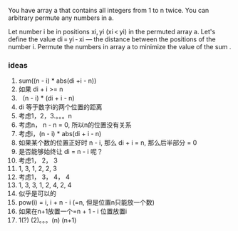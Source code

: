 You have array a that contains all integers from 1 to n twice. You can arbitrary permute any numbers in a.

Let number i be in positions xi, yi (xi < yi) in the permuted array a. Let's define the value di = yi - xi — the distance between the positions of the number i. Permute the numbers in array a to minimize the value of the sum .

### ideas
1. sum((n - i) * abs(di +i - n))
2. 如果 di + i >= n
3. （n - i) * (di + i - n)
4. di 等于数字i的两个位置的距离
5. 考虑1，2，3.。。。n
6. 考虑n， n - n = 0, 所以n的位置没有关系
7. 考虑i，(n - i) * abs(di + i - n)
8. 如果某个数的位置正好时 n - i, 那么 di + i = n, 那么后半部分 = 0
9. 是否能够始终让 di = n - i 呢？
10. 考虑1， 2， 3
11. 1, 3, 1, 2, 2, 3
12. 考虑1， 3， 4， 4
13. 1, 3, 3, 1, 2, 4, 2, 4
14. 似乎是可以的
15. pow(i) = i, i + n - i (=n, 但是位置n只能放一个数)
16. 如果在n+1放置一个=n + 1 - i 位置放置i
17. 1(?) (2)。。。(n) (n+1) 
